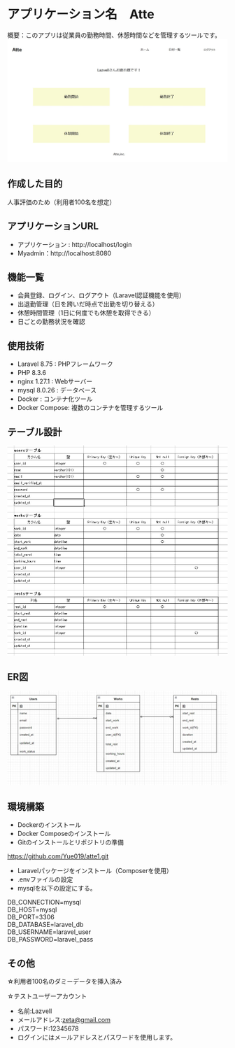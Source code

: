 # アプリケーション名　Atte
概要：このアプリは従業員の勤務時間、休憩時間などを管理するツールです。
![Image](img/atte-top.jpg)

## 作成した目的
人事評価のため（利用者100名を想定）

## アプリケーションURL
* アプリケーション : http://localhost/login
* Myadmin：http://localhost:8080

## 機能一覧
* 会員登録、ログイン、ログアウト（Laravel認証機能を使用）
* 出退勤管理（日を跨いだ時点で出勤を切り替える）
* 休憩時間管理（1日に何度でも休憩を取得できる）
* 日ごとの勤務状況を確認

## 使用技術
* Laravel 8.75 : PHPフレームワーク
* PHP 8.3.6　
* nginx 1.27.1 : Webサーバー
* mysql 8.0.26 : データベース
* Docker : コンテナ化ツール
* Docker Compose: 複数のコンテナを管理するツール

## テーブル設計
![Image](img/Atte-table.jpg)

## ER図
![Image](img/Atte-ER.jpg)

## 環境構築
* Dockerのインストール
* Docker Composeのインストール
* Gitのインストールとリポジトリの準備

https://github.com/Yue019/atte1.git
* Laravelパッケージをインストール（Composerを使用）
* .envファイルの設定
* mysqlを以下の設定にする。

DB_CONNECTION=mysql  
DB_HOST=mysql  
DB_PORT=3306  
DB_DATABASE=laravel_db  
DB_USERNAME=laravel_user  
DB_PASSWORD=laravel_pass  

## その他
☆利用者100名のダミーデータを挿入済み

☆テストユーザーアカウント
* 名前:Lazvell
* メールアドレス:zeta@gmail.com
* パスワード:12345678
* ログインにはメールアドレスとパスワードを使用します。
